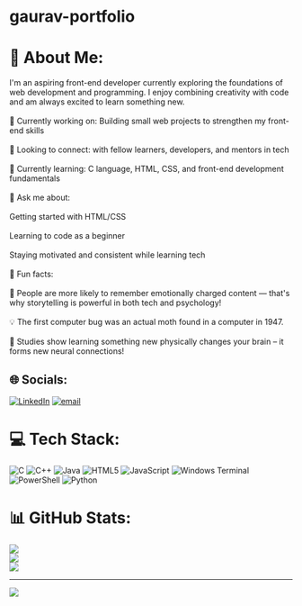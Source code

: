 # gaurav-portfolio
# 💫 About Me:
I'm an aspiring front-end developer currently exploring the foundations of web development and programming. I enjoy combining creativity with code and am always excited to learn something new.<br><br>🔧 Currently working on: Building small web projects to strengthen my front-end skills<br><br>🤝 Looking to connect: with fellow learners, developers, and mentors in tech<br><br>🌱 Currently learning: C language, HTML, CSS, and front-end development fundamentals<br><br>💬 Ask me about:<br><br>Getting started with HTML/CSS<br><br>Learning to code as a beginner<br><br>Staying motivated and consistent while learning tech<br><br>🎉 Fun facts:<br><br>🧠 People are more likely to remember emotionally charged content — that's why storytelling is powerful in both tech and psychology!<br><br>💡 The first computer bug was an actual moth found in a computer in 1947.<br><br>🤯 Studies show learning something new physically changes your brain – it forms new neural connections!


## 🌐 Socials:
[![LinkedIn](https://img.shields.io/badge/LinkedIn-%230077B5.svg?logo=linkedin&logoColor=white)](https://linkedin.com/in/gaurav-nm) [![email](https://img.shields.io/badge/Email-D14836?logo=gmail&logoColor=white)](mailto:gauravpalstudy@gmail.com) 

# 💻 Tech Stack:
![C](https://img.shields.io/badge/c-%2300599C.svg?style=for-the-badge&logo=c&logoColor=white) ![C++](https://img.shields.io/badge/c++-%2300599C.svg?style=for-the-badge&logo=c%2B%2B&logoColor=white) ![Java](https://img.shields.io/badge/java-%23ED8B00.svg?style=for-the-badge&logo=openjdk&logoColor=white) ![HTML5](https://img.shields.io/badge/html5-%23E34F26.svg?style=for-the-badge&logo=html5&logoColor=white) ![JavaScript](https://img.shields.io/badge/javascript-%23323330.svg?style=for-the-badge&logo=javascript&logoColor=%23F7DF1E) ![Windows Terminal](https://img.shields.io/badge/Windows%20Terminal-%234D4D4D.svg?style=for-the-badge&logo=windows-terminal&logoColor=white) ![PowerShell](https://img.shields.io/badge/PowerShell-%235391FE.svg?style=for-the-badge&logo=powershell&logoColor=white) ![Python](https://img.shields.io/badge/python-3670A0?style=for-the-badge&logo=python&logoColor=ffdd54)
# 📊 GitHub Stats:
![](https://github-readme-stats.vercel.app/api?username=gaurav-nm&theme=dark&hide_border=false&include_all_commits=true&count_private=true)<br/>
![](https://nirzak-streak-stats.vercel.app/?user=gaurav-nm&theme=dark&hide_border=false)<br/>
![](https://github-readme-stats.vercel.app/api/top-langs/?username=gaurav-nm&theme=dark&hide_border=false&include_all_commits=true&count_private=true&layout=compact)

---
[![](https://visitcount.itsvg.in/api?id=gaurav-nm&icon=0&color=0)](https://visitcount.itsvg.in)

<!-- Proudly created with GPRM ( https://gprm.itsvg.in ) -->
